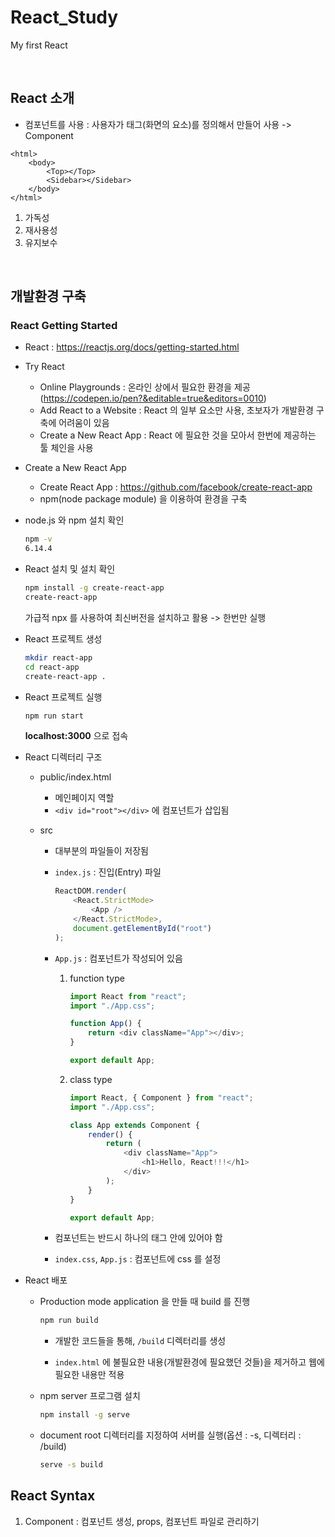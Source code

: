 # React_Study

My first React

<br>

## React 소개

-   컴포넌트를 사용 : 사용자가 태그(화면의 요소)를 정의해서 만들어 사용 -> Component

```
<html>
    <body>
        <Top></Top>
        <Sidebar></Sidebar>
    </body>
</html>
```

1. 가독성
2. 재사용성
3. 유지보수

<br>

## 개발환경 구축

### React Getting Started

-   React : https://reactjs.org/docs/getting-started.html

-   Try React

    -   Online Playgrounds : 온라인 상에서 필요한 환경을 제공
        (https://codepen.io/pen?&editable=true&editors=0010)
    -   Add React to a Website : React 의 일부 요소만 사용, 초보자가 개발환경 구축에 어려움이 있음
    -   Create a New React App : React 에 필요한 것을 모아서 한번에 제공하는 툴 체인을 사용

-   Create a New React App

    -   Create React App
        : https://github.com/facebook/create-react-app
    -   npm(node package module) 을 이용하여 환경을 구축

-   node.js 와 npm 설치 확인

    ```sh
    npm -v
    6.14.4
    ```

*   React 설치 및 설치 확인

    ```sh
    npm install -g create-react-app
    create-react-app
    ```

    가급적 npx 를 사용하여 최신버전을 설치하고 활용 -> 한번만 실행

*   React 프로젝트 생성

    ```sh
    mkdir react-app
    cd react-app
    create-react-app .
    ```

*   React 프로젝트 실행

    ```sh
    npm run start
    ```

    **localhost:3000** 으로 접속

*   React 디렉터리 구조

    -   public/index.html
        -   메인페이지 역할
        -   `<div id="root"></div>` 에 컴포넌트가 삽입됨
    -   src

        -   대부분의 파일들이 저장됨
        -   `index.js` : 진입(Entry) 파일
            ```js
            ReactDOM.render(
                <React.StrictMode>
                    <App />
                </React.StrictMode>,
                document.getElementById("root")
            );
            ```
        -   `App.js` : 컴포넌트가 작성되어 있음

            1. function type

                ```js
                import React from "react";
                import "./App.css";

                function App() {
                    return <div className="App"></div>;
                }

                export default App;
                ```

            2. class type

                ```js
                import React, { Component } from "react";
                import "./App.css";

                class App extends Component {
                    render() {
                        return (
                            <div className="App">
                                <h1>Hello, React!!!</h1>
                            </div>
                        );
                    }
                }

                export default App;
                ```

        -   컴포넌트는 반드시 하나의 태그 안에 있어야 함
        -   `index.css`, `App.js` : 컴포넌트에 css 를 설정

*   React 배포

    -   Production mode application 을 만들 때 build 를 진행

        ```sh
        npm run build
        ```

        -   개발한 코드들을 통해, `/build` 디렉터리를 생성

        -   `index.html` 에 불필요한 내용(개발환경에 필요했던 것들)을 제거하고 웹에 필요한 내용만 적용

    -   npm server 프로그램 설치

        ```sh
        npm install -g serve
        ```

    -   document root 디렉터리를 지정하여 서버를 실행(옵션 : -s, 디렉터리 : /build)
        ```sh
        serve -s build
        ```

## React Syntax

1. Component : 컴포넌트 생성, props, 컴포넌트 파일로 관리하기
